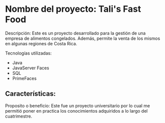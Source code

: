 # Nombre del proyecto: Tali's Fast Food 

Descripción: 
Este es un proyecto desarrollado para la gestión de una empresa de alimentos congelados. 
Además, permite la venta de los mismos en algunas regiones de Costa Rica.

Tecnologías utilizadas:
- Java
- JavaServer Faces
- SQL
- PrimeFaces

Características:
- 

Proposito o beneficio: 
Este fue un proyecto universitario por lo cual me permitió poner en practica 
los conocimientos adquiridos a lo largo del cuatrimestre.
